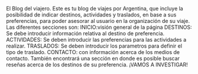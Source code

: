 El Blog del viajero. 
Este es tu blog de viajes por Argentina, que incluye la posibilidad de indicar destinos, actividades y traslados, en base a sus preferencias, para poder asesorar al usuario en la organización de su viaje.
Las diferentes secciones son:
INICIO:visión general de la página
DESTINOS: Se debe introducir información relativa al destino de preferencia.
ACTIVIDADES: Se deben introducir las preferencias para las actividades a realizar.
TRASLADOS: Se deben introducir los parametros para definir el tipo de traslado.
CONTACTO: con información acerca de los medios de contacto.
También encontrará una sección en donde es posible buscar reseñas acerca de los destinos de su preferencia.
¡VAMOS A INVESTIGAR!

